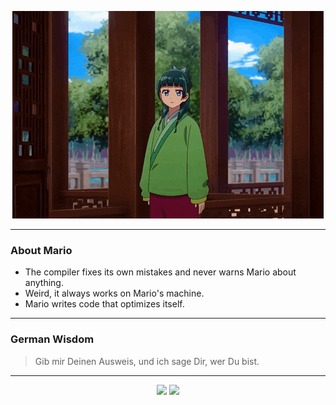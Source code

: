 <p align="center">
  <img src="assets/maomao.gif" />
</p>

---

### About Mario
- The compiler fixes its own mistakes and never warns Mario about anything.
- Weird, it always works on Mario's machine.
- Mario writes code that optimizes itself.

---

### German Wisdom
> Gib mir Deinen Ausweis, und ich sage Dir, wer Du bist.

---

<p align="center">
  <a>
    <img height="180em" src="https://github-readme-stats-eight-theta.vercel.app/api?username=Torfkopp&show_icons=true&theme=dark&include_all_commits=true&count_private=true"/>
  </a>
  <a href="https://github.com/Torfkopp?tab=repositories">
    <img height="180em" src="https://github-readme-stats-eight-theta.vercel.app/api/top-langs/?username=torfkopp&layout=compact&theme=dark&langs_count=8&hide=java"/>
  </a>
</p>

